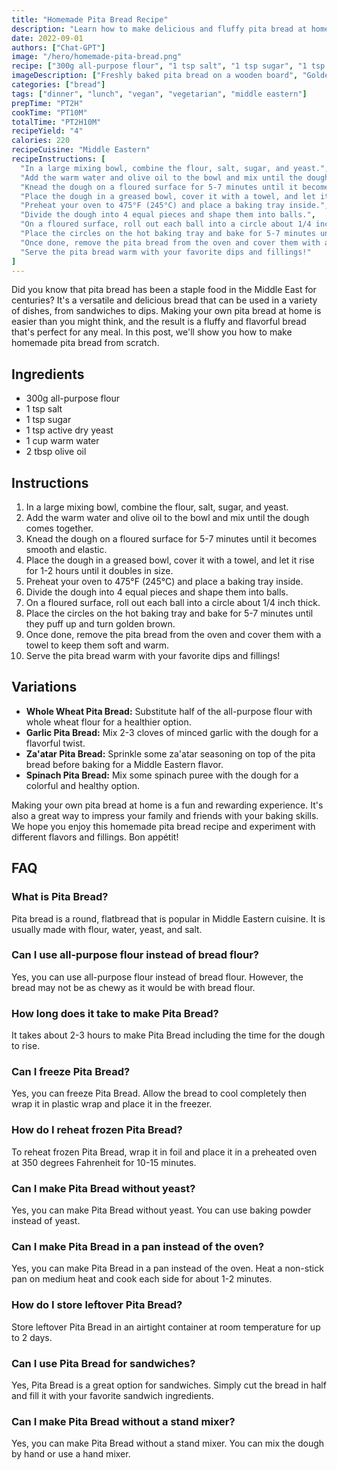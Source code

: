 ```yaml
---
title: "Homemade Pita Bread Recipe"
description: "Learn how to make delicious and fluffy pita bread at home with this easy recipe!"
date: 2022-09-01
authors: ["Chat-GPT"]
image: "/hero/homemade-pita-bread.png"
recipe: ["300g all-purpose flour", "1 tsp salt", "1 tsp sugar", "1 tsp active dry yeast", "1 cup warm water", "2 tbsp olive oil"]
imageDescription: ["Freshly baked pita bread on a wooden board", "Golden and puffy pita bread", "Soft and fluffy homemade pita bread", "Pita bread served with hummus and vegetables"]
categories: ["bread"]
tags: ["dinner", "lunch", "vegan", "vegetarian", "middle eastern"]
prepTime: "PT2H"
cookTime: "PT10M"
totalTime: "PT2H10M"
recipeYield: "4"
calories: 220
recipeCuisine: "Middle Eastern"
recipeInstructions: [
  "In a large mixing bowl, combine the flour, salt, sugar, and yeast.",
  "Add the warm water and olive oil to the bowl and mix until the dough comes together.",
  "Knead the dough on a floured surface for 5-7 minutes until it becomes smooth and elastic.",
  "Place the dough in a greased bowl, cover it with a towel, and let it rise for 1-2 hours until it doubles in size.",
  "Preheat your oven to 475°F (245°C) and place a baking tray inside.",
  "Divide the dough into 4 equal pieces and shape them into balls.",
  "On a floured surface, roll out each ball into a circle about 1/4 inch thick.",
  "Place the circles on the hot baking tray and bake for 5-7 minutes until they puff up and turn golden brown.",
  "Once done, remove the pita bread from the oven and cover them with a towel to keep them soft and warm.",
  "Serve the pita bread warm with your favorite dips and fillings!"
]
---
```


Did you know that pita bread has been a staple food in the Middle East for centuries? It's a versatile and delicious bread that can be used in a variety of dishes, from sandwiches to dips. Making your own pita bread at home is easier than you might think, and the result is a fluffy and flavorful bread that's perfect for any meal. In this post, we'll show you how to make homemade pita bread from scratch.

## Ingredients

- 300g all-purpose flour
- 1 tsp salt
- 1 tsp sugar
- 1 tsp active dry yeast
- 1 cup warm water
- 2 tbsp olive oil

## Instructions

1. In a large mixing bowl, combine the flour, salt, sugar, and yeast.
2. Add the warm water and olive oil to the bowl and mix until the dough comes together.
3. Knead the dough on a floured surface for 5-7 minutes until it becomes smooth and elastic.
4. Place the dough in a greased bowl, cover it with a towel, and let it rise for 1-2 hours until it doubles in size.
5. Preheat your oven to 475°F (245°C) and place a baking tray inside.
6. Divide the dough into 4 equal pieces and shape them into balls.
7. On a floured surface, roll out each ball into a circle about 1/4 inch thick.
8. Place the circles on the hot baking tray and bake for 5-7 minutes until they puff up and turn golden brown.
9. Once done, remove the pita bread from the oven and cover them with a towel to keep them soft and warm.
10. Serve the pita bread warm with your favorite dips and fillings!

## Variations

- **Whole Wheat Pita Bread:** Substitute half of the all-purpose flour with whole wheat flour for a healthier option.
- **Garlic Pita Bread:** Mix 2-3 cloves of minced garlic with the dough for a flavorful twist.
- **Za'atar Pita Bread:** Sprinkle some za'atar seasoning on top of the pita bread before baking for a Middle Eastern flavor.
- **Spinach Pita Bread:** Mix some spinach puree with the dough for a colorful and healthy option.

Making your own pita bread at home is a fun and rewarding experience. It's also a great way to impress your family and friends with your baking skills. We hope you enjoy this homemade pita bread recipe and experiment with different flavors and fillings. Bon appétit!

## FAQ

### What is Pita Bread?

Pita bread is a round, flatbread that is popular in Middle Eastern cuisine. It is usually made with flour, water, yeast, and salt.

### Can I use all-purpose flour instead of bread flour?

Yes, you can use all-purpose flour instead of bread flour. However, the bread may not be as chewy as it would be with bread flour.

### How long does it take to make Pita Bread?

It takes about 2-3 hours to make Pita Bread including the time for the dough to rise.

### Can I freeze Pita Bread?

Yes, you can freeze Pita Bread. Allow the bread to cool completely then wrap it in plastic wrap and place it in the freezer.

### How do I reheat frozen Pita Bread?

To reheat frozen Pita Bread, wrap it in foil and place it in a preheated oven at 350 degrees Fahrenheit for 10-15 minutes.

### Can I make Pita Bread without yeast?

Yes, you can make Pita Bread without yeast. You can use baking powder instead of yeast. 

### Can I make Pita Bread in a pan instead of the oven?

Yes, you can make Pita Bread in a pan instead of the oven. Heat a non-stick pan on medium heat and cook each side for about 1-2 minutes.

### How do I store leftover Pita Bread?

Store leftover Pita Bread in an airtight container at room temperature for up to 2 days.

### Can I use Pita Bread for sandwiches?

Yes, Pita Bread is a great option for sandwiches. Simply cut the bread in half and fill it with your favorite sandwich ingredients.

### Can I make Pita Bread without a stand mixer?

Yes, you can make Pita Bread without a stand mixer. You can mix the dough by hand or use a hand mixer.